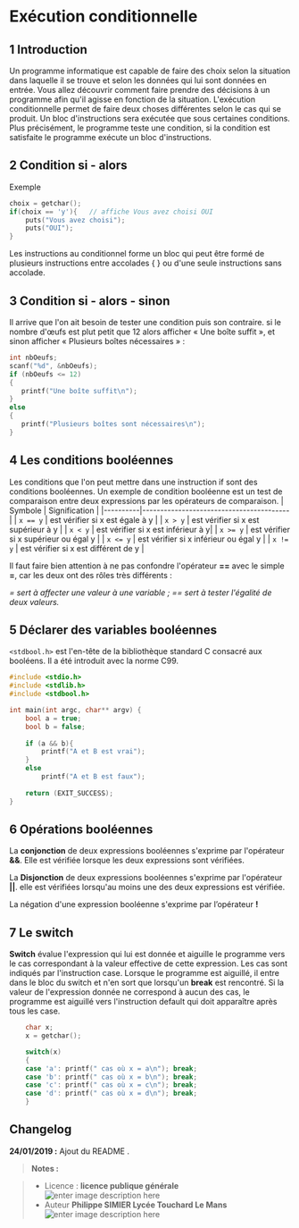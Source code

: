 ﻿# Exécution conditionnelle



## 1 Introduction
Un programme informatique est capable de faire des choix selon la situation dans laquelle il se trouve et selon les données qui lui sont données en entrée. Vous allez découvrir comment faire prendre des décisions à un programme afin qu'il agisse en fonction de la situation.
L'exécution conditionnelle permet de faire deux choses différentes selon le cas qui se produit. Un bloc d'instructions sera exécutée que sous certaines conditions. Plus précisément, le programme teste une condition, si la condition est satisfaite le programme exécute un bloc d'instructions.

## 2 Condition si - alors

Exemple
```c
choix = getchar();
if(choix == 'y'){   // affiche Vous avez choisi OUI
	puts("Vous avez choisi");
	puts("OUI");
}	
```
Les instructions au conditionnel forme un bloc qui peut  être formé de plusieurs instructions entre accolades { } ou d'une seule instructions sans accolade.

## 3 Condition si - alors - sinon
Il arrive que l'on ait besoin de tester une condition puis son contraire. si le nombre d'œufs est plut petit que 12 alors afficher « Une boîte suffit », et sinon afficher « Plusieurs boîtes nécessaires » :
```c
int nbOeufs;
scanf("%d", &nbOeufs);
if (nbOeufs <= 12)
{
   printf("Une boîte suffit\n");
}
else
{
   printf("Plusieurs boîtes sont nécessaires\n");
}
```

## 4 Les conditions booléennes
Les conditions que l'on peut mettre dans une instruction if sont des conditions booléennes. Un exemple de condition booléenne est un test de comparaison entre deux expressions par les opérateurs de comparaison.
 |  Symbole | Signification                           |
 |----------|-----------------------------------------|
 |  `x == y` | est vérifier si x est égale à y |
 | `x > y`   | est vérifier si x est supérieur à y |
 | `x < y`   | est vérifier si x est inférieur à y|
 | `x >= y`  | est vérifier si x supérieur ou égal y |
 | `x <= y`  | est vérifier si x inférieur ou égal y |
 |  `x != y`  | est vérifier si x est différent de y |

Il faut faire bien attention à ne pas confondre l'opérateur **==** avec le simple **=**, car les deux ont des rôles très différents :

*= sert à affecter une valeur à une variable ;*
*== sert à tester l'égalité de deux valeurs.*

## 5 Déclarer des variables booléennes

`<stdbool.h>` est l'en-tête de la bibliothèque standard C consacré aux booléens. Il a été introduit avec la norme C99.

```c
#include <stdio.h>
#include <stdlib.h>
#include <stdbool.h>

int main(int argc, char** argv) {
    bool a = true;
    bool b = false;
    
    if (a && b){
        printf("A et B est vrai");
    }
    else
        printf("A et B est faux");
    
    return (EXIT_SUCCESS);
}
```
## 6 Opérations booléennes

La **conjonction** de deux expressions booléennes s'exprime par l'opérateur **&&**. Elle est vérifiée lorsque les deux expressions sont vérifiées.

La **Disjonction** de deux expressions booléennes s'exprime par l'opérateur **||**. elle est vérifiées lorsqu'au moins une des deux expressions est vérifiée.  

La négation d'une expression booléenne s'exprime par l’opérateur **!** 

## 7 Le switch

**Switch** évalue l'expression qui lui est donnée et aiguille le programme vers le cas correspondant à la valeur effective de cette expression. Les cas sont indiqués par l'instruction case. Lorsque le programme est aiguillé, il entre dans le bloc du switch et n'en sort que lorsqu'un **break** est rencontré. Si la valeur de l'expression donnée ne correspond à aucun des cas, le programme est aiguillé vers l'instruction default qui doit apparaître après tous les case.

```c
    char x;
	x = getchar();

	switch(x) 
	{
	case 'a': printf(" cas où x = a\n"); break;
	case 'b': printf(" cas où x = b\n"); break;
	case 'c': printf(" cas où x = c\n"); break;
	case 'd': printf(" cas où x = d\n"); break;
	}
```

## Changelog

 **24/01/2019 :** Ajout du README . 
 
 
> **Notes :**


> - Licence : **licence publique générale** ![enter image description here](https://img.shields.io/badge/licence-GPL-green.svg)
> - Auteur **Philippe SIMIER Lycée Touchard Le Mans**
>  ![enter image description here](https://img.shields.io/badge/built-passing-green.svg)
<!-- TOOLBOX 

Génération des badges : https://shields.io/
Génération de ce fichier : https://stackedit.io/editor#



